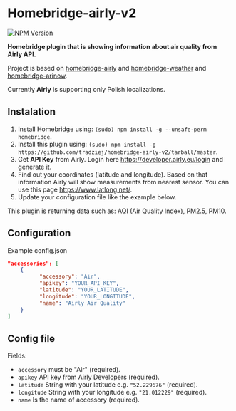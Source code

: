 # Homebridge-airly-v2
[![NPM Version](https://img.shields.io/npm/v/homebridge-airly.svg)](https://www.npmjs.com/package/homebridge-airly-v2)

**Homebridge plugin that is showing information about air quality from Airly API.**

Project is based on [homebridge-airly](https://github.com/beniaminrychter/homebridge-airly) and [homebridge-weather](https://github.com/werthdavid/homebridge-weather) and [homebridge-arinow](https://github.com/ToddGreenfield/homebridge-airnow).

Currently **Airly** is supporting only Polish localizations.

## Instalation
1. Install Homebridge using: `(sudo) npm install -g --unsafe-perm homebridge`.
1. Install this plugin using: `(sudo) npm install -g https://github.com/tradziej/homebridge-airly-v2/tarball/master`.
1. Get **API Key** from Airly. Login here <https://developer.airly.eu/login> and generate it.
1. Find out your coordinates (latitude and longitude). Based on that information Airly will show measurements from nearest sensor. You can use this page <https://www.latlong.net/>.
1. Update your configuration file like the example below.

This plugin is returning data such as: AQI (Air Quality Index), PM2.5, PM10.

## Configuration
Example config.json

```json
"accessories": [
    {
          "accessory": "Air",
          "apikey": "YOUR_API_KEY",
          "latitude": "YOUR_LATITUDE",
          "longitude": "YOUR_LONGITUDE",
          "name": "Airly Air Quality"
    }
]
```

## Config file
Fields:
- `accessory` must be "Air" (required).
- `apikey` API key from Airly Developers (required).
- `latitude` String with your latitude e.g. `"52.229676"` (required).
- `longitude` String with your longitude e.g. `"21.012229"` (required).
- `name` Is the name of accessory (required).
